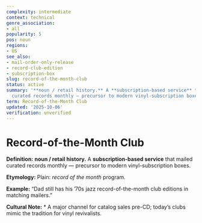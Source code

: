 ```yaml
---
complexity: intermediate
context: technical
genre_association:
- all
popularity: 5
pos: noun
regions:
- US
see_also:
- mail-order-only-release
- record-club-edition
- subscription-box
slug: record-of-the-month-club
status: active
summary: '**noun / retail history.** A **subscription-based service** that mailed
  curated records monthly — precursor to modern vinyl-subscription boxes.'
term: Record-of-the-Month Club
updated: '2025-10-06'
verification: unverified
---
```


# Record-of-the-Month Club

**Definition:** **noun / retail history.** A **subscription-based service** that mailed curated records monthly — precursor to modern vinyl-subscription boxes.

**Etymology:** Plain: *record of the month* program.

**Example:** “Dad still has his ’70s jazz record-of-the-month club editions in matching mailers.”

**Cultural Note:** * A major channel for catalog sales pre-CD; today’s clubs mimic the tradition for vinyl revivalists.

